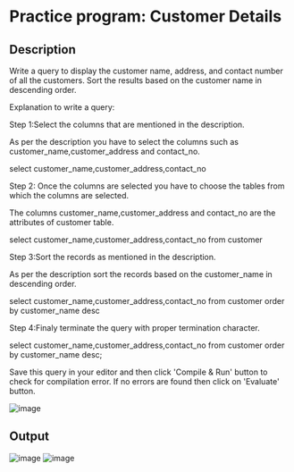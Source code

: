 # Practice program: Customer Details

## Description

Write a query to display the customer name, address, and contact number of all the customers. Sort the results based on the customer name in descending order.

Explanation to write a query:

Step 1:Select the columns that are mentioned in the description.

As per the description you have to select the columns such as customer_name,customer_address and contact_no.

select customer_name,customer_address,contact_no

Step 2: Once the columns are selected you have to choose the tables from which the columns are selected.

The columns customer_name,customer_address and contact_no are the attributes of customer table.

select customer_name,customer_address,contact_no from customer

Step 3:Sort the records as mentioned in the description.

As per the description sort the records based on the customer_name in descending order.

select customer_name,customer_address,contact_no from customer order by customer_name desc

Step 4:Finaly terminate the query with proper termination character.

select customer_name,customer_address,contact_no from customer order by customer_name desc;

Save this query in your editor and then click 'Compile & Run' button to check for compilation error. If no errors are found then click on 'Evaluate' button.

![image](https://github.com/Tan12d/PWC_RDBMS_using_Oracle/assets/100254217/e21a0bf1-568a-4796-b048-314855579e46)

## Output

![image](https://github.com/Tan12d/PWC_RDBMS_using_Oracle/assets/100254217/241e9f7e-1b11-4620-980f-e033e6594cb3)
![image](https://github.com/Tan12d/PWC_RDBMS_using_Oracle/assets/100254217/63088582-ac5a-451d-84f1-9dd67cfb4eac)
